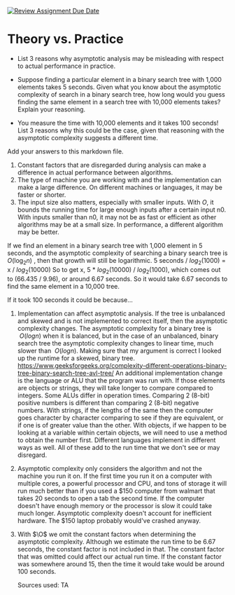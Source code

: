 [![Review Assignment Due Date](https://classroom.github.com/assets/deadline-readme-button-24ddc0f5d75046c5622901739e7c5dd533143b0c8e959d652212380cedb1ea36.svg)](https://classroom.github.com/a/FgMJElkj)
# Theory vs. Practice

- List 3 reasons why asymptotic analysis may be misleading with respect to
  actual performance in practice.

- Suppose finding a particular element in a binary search tree with 1,000
  elements takes 5 seconds. Given what you know about the asymptotic complexity
  of search in a binary search tree, how long would you guess finding the same
  element in a search tree with 10,000 elements takes? Explain your reasoning.

- You measure the time with 10,000 elements and it takes 100 seconds! List 3
  reasons why this could be the case, given that reasoning with the asymptotic
  complexity suggests a different time.

Add your answers to this markdown file.

1. Constant factors that are disregarded during analysis can make a difference in actual performance between algorithms.
2. The type of machine you are working with and the implementation can make a large difference. On different machines or languages, it may be faster or shorter.
3. The input size also matters, especially with smaller inputs. With $O$, it bounds the running time for large enough inputs after a certain input n0. With inputs smaller than
   n0, it may not be as fast or efficient as other algorithms may be at a small size. In performance, a different algorithm may be better.

If we find an element in a binary search tree with 1,000 element in 5 seconds, and the asymptotic complexity of searching a binary
search tree is $O(\log_2 n)$ , then that growth will still be logarithmic. 5 seconds / $log_2 (1000)$ = x / $log_2 (10000)$
So to get x, 5 * $log_2 (10000)$ / $log_2 (1000)$, which comes out to (66.435 / 9.96), or around 6.67 seconds. So it would take 6.67 seconds to 
find the same element in a 10,000 tree.

If it took 100 seconds it could be because...

1. Implementation can affect asymptotic analysis. If the tree is unbalanced and skewed and is not implemented to correct itself, then the asymptotic complexity changes. The asymptotic complexity for a binary tree is $\ O(log n)$ when it is balanced,
    but in the case of an unbalanced, binary search tree the asymptotic complexity changes to linear time, much slower than $\ O(log n)$. Making sure that my argument is correct I looked up the runtime for a skewed, binary tree.   https://www.geeksforgeeks.org/complexity-different-operations-binary-tree-binary-search-tree-avl-tree/
An additional implementation change is the language or ALU that the program was run with. If those elements are objects or strings, they will take longer to compare compared to integers. Some ALUs differ in operation times. Comparing 2 (8-bit) positive numbers
is different than comparing 2 (8-bit) negative numbers. With strings, if the lengths of the same then the computer goes character by character comparing to see if they are equivalent, or if one is of greater value than the other. With objects, if we
happen to be looking at a variable within certain objects, we will need to use a method to obtain the number first. Different languages implement in different ways as well. All of these add to the run time that we don't see or may disregard. 
  
3. Asymptotic complexity only considers the algorithm and not the machine you run it on. If the first time you run it on a computer with multiple cores, a powerful processor and CPU, and tons of storage
   it will run much better than if you used a $150 computer from walmart that takes 20 seconds to open a tab the second time. If the computer doesn't have enough memory or the processor is slow it could
   take much longer. Asymptotic complexity doesn't account for inefficient hardware. The $150 laptop probably would've crashed anyway.
   
4. With $\O$ we omit the constant factors when determining the asymptotic complexity. Although we estimate the run time to be 6.67 seconds, the constant factor is not included in that. The constant factor that was omitted could affect
   our actual run time. If the constant factor was somewhere around 15, then the time it would take would be around 100 seconds. 

   Sources used: TA
